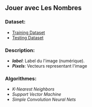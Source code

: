 ## Jouer avec Les Nombres

### **Dataset**:
- [Training Dataset](https://raw.githubusercontent.com/AIClubFSJEGJ/datasets/master/classification/handwritten/train.csv)
- [Testing Dataset](https://raw.githubusercontent.com/AIClubFSJEGJ/datasets/master/classification/handwritten/test.csv)

### **Description**:
- _**label**_: Label du l'image (numérique).
- _**Pixels**_: Vecteurs representant l'image

### **Algorithmes**:
- _K-Nearest Neighbors_
- _Support Vector Machine_
- _Simple Convolution Neural Nets_
